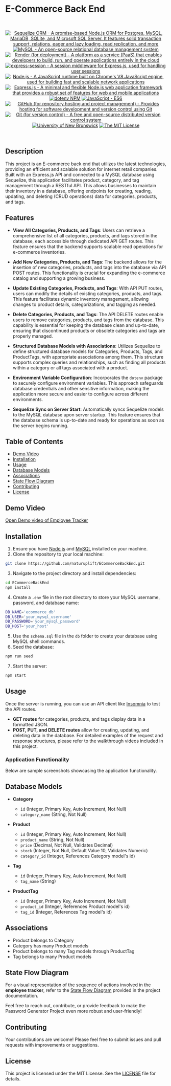 # E-Commerce Back End

<br/>
<p align="center">
    <a href="https://sequelize.org/">
        <img alt="Sequelize ORM - A promise-based Node.js ORM for Postgres, MySQL, MariaDB, SQLite, and Microsoft SQL Server. It features solid transaction support, relations, eager and lazy loading, read replication, and more" src="https://img.shields.io/static/v1.svg?label=Sequelize ORM&message=Node.js&color=blueviolet" /></a>
    <a href="https://www.mysql.com/">
        <img alt="MySQL - An open-source relational database management system" src="https://img.shields.io/static/v1.svg?label=MySQL&message=database&color=yellowgreen" /></a>
    <a href="https://www.render.com/">
        <img alt="Render (for deployment) - A platform as a service (PaaS) that enables developers to build, run, and operate applications entirely in the cloud" src="https://img.shields.io/static/v1.svg?label=Render&message=deployment&color=orange" /></a>
    <a href="https://www.npmjs.com/package/express-session">
        <img alt="express-session - A session middleware for Express.js, used for handling user sessions" src="https://img.shields.io/static/v1.svg?label=express-session&message=middleware&color=green" /></a>
<!--     <a href="https://socket.io/">
        <img alt="Socket.IO (for real-time collaboration) - Enables real-time, bidirectional, and event-based communication between web clients and servers" src="https://img.shields.io/static/v1.svg?label=Socket.IO&message=real-time collaboration&color=yellow" /></a> -->
    <a href="https://nodejs.org/" >
        <img alt="Node.js - A JavaScript runtime built on Chrome's V8 JavaScript engine, used for building fast and scalable network applications" src="https://img.shields.io/static/v1.svg?label=Node.js&message=JavaScript runtime&color=lightyellow" /></a>
    <a href="https://expressjs.com/" >
        <img alt="Express.js - A minimal and flexible Node.js web application framework that provides a robust set of features for web and mobile applications" src="https://img.shields.io/static/v1.svg?label=Express.js&message=web app framework&color=blue" /></a>
    <a href="https://www.npmjs.com/package/dotenv" >
        <img alt="dotenv NPM" src="https://img.shields.io/static/v1.svg?label=npm&message=dotenv&color=brightgreen" /></a>
    <a href="https://developer.mozilla.org/en-US/docs/Web/JavaScript" >
        <img alt="JavaScript - ES6" src="https://img.shields.io/static/v1.svg?label=JavaScript&message=ES6&color=violet" /></a>
    <a href="https://github.com/">
        <img alt="GitHub (for repository hosting and project management) - Provides hosting for software development and version control using Git" src="https://img.shields.io/static/v1.svg?label=GitHub&message=hosting&color=lightgrey" /></a>
    <a href="https://git-scm.com/">
        <img alt="Git (for version control) - A free and open-source distributed version control system" src="https://img.shields.io/static/v1.svg?label=Git&message=version control&color=black" /></a>
    <a href="https://unb.ca/cel/bootcamps/coding.html">
        <img alt="University of New Brunswick" src="https://img.shields.io/static/v1.svg?label=UNB&message=Bootcamp&color=red" /></a>
    <a href="https://opensource.org/license/mit/">
        <img alt="The MIT License" src="https://img.shields.io/static/v1.svg?label=License&message=MIT&color=lightgreen" /></a>
</p>
<br/>


## Description
This project is an E-commerce back end that utilizes the latest technologies, providing an efficient and scalable solution for internet retail companies. Built with an Express.js API and connected to a MySQL database using Sequelize, this application facilitates product, category, and tag management through a RESTful API. This allows businesses to maintain their inventory in a database, offering endpoints for creating, reading, updating, and deleting (CRUD operations) data for categories, products, and tags.

## Features

- **View All Categories, Products, and Tags**: Users can retrieve a comprehensive list of all categories, products, and tags stored in the database, each accessible through dedicated API GET routes. This feature ensures that the backend supports scalable read operations for e-commerce inventories.

- **Add New Categories, Products, and Tags**: The backend allows for the insertion of new categories, products, and tags into the database via API POST routes. This functionality is crucial for expanding the e-commerce catalog and supporting a growing business.

- **Update Existing Categories, Products, and Tags**: With API PUT routes, users can modify the details of existing categories, products, and tags. This feature facilitates dynamic inventory management, allowing changes to product details, categorizations, and tagging as needed.

- **Delete Categories, Products, and Tags**: The API DELETE routes enable users to remove categories, products, and tags from the database. This capability is essential for keeping the database clean and up-to-date, ensuring that discontinued products or obsolete categories and tags are properly managed.

- **Structured Database Models with Associations**: Utilizes Sequelize to define structured database models for Categories, Products, Tags, and ProductTags, with appropriate associations among them. This structure supports complex queries and relationships, such as finding all products within a category or all tags associated with a product.

- **Environment Variable Configuration**: Incorporates the `dotenv` package to securely configure environment variables. This approach safeguards database credentials and other sensitive information, making the application more secure and easier to configure across different environments.

- **Sequelize Sync on Server Start**: Automatically syncs Sequelize models to the MySQL database upon server startup. This feature ensures that the database schema is up-to-date and ready for operations as soon as the server begins running.

## Table of Contents

- [Demo Video](#demo-video)
- [Installation](#installation)
- [Usage](#usage)
- [Database Models](#database-models)
- [Associations](#associations)
- [State Flow Diagram](#state-flow-diagram)
- [Contributing](#contributing)
- [License](#license)

## Demo Video
[Open Demo video of Employee Tracker][employee-tracker]

## Installation

1. Ensure you have [Node.js][node-js] and [MySQL][my-sql] installed on your machine.
2. Clone the repository to your local machine:

```bash
git clone https://github.com/naturuplift/ECommerceBackEnd.git
```

3. Navigate to the project directory and install dependencies:

```bash
cd ECommerceBackEnd
npm install
```

4. Create a `.env` file in the root directory to store your MySQL username, password, and database name:

```bash
DB_NAME='ecommerce_db'
DB_USER='your_mysql_username'
DB_PASSWORD='your_mysql_password'
DB_HOST='your_host'
```

5. Use the `schema.sql` file in the `db` folder to create your database using MySQL shell commands.
6. Seed the database:

```bash
npm run seed
```

7. Start the server:

```bash
npm start
```

## Usage

Once the server is running, you can use an API client like [Insomnia][insomnia] to test the API routes.

- **GET routes** for categories, products, and tags display data in a formatted JSON.
- **POST, PUT, and DELETE routes** allow for creating, updating, and deleting data in the database.
For detailed examples of the request and response structures, please refer to the walkthrough videos included in this project.

### Application Functionality
Below are sample screenshots showcasing the application functionality.


## Database Models

- **Category**
    - `id` (Integer, Primary Key, Auto Increment, Not Null)
    - `category_name` (String, Not Null)

- **Product**
    - `id` (Integer, Primary Key, Auto Increment, Not Null)
    - `product_name` (String, Not Null)
    - `price` (Decimal, Not Null, Validates Decimal)
    - `stock` (Integer, Not Null, Default Value 10, Validates Numeric)
    - `category_id` (Integer, References Category model's id)

- **Tag**
    - `id` (Integer, Primary Key, Auto Increment, Not Null)
    - `tag_name` (String)

- **ProductTag**
    - `id` (Integer, Primary Key, Auto Increment, Not Null)
    - `product_id` (Integer, References Product model's id)
    - `tag_id` (Integer, References Tag model's id)

## Associations

- Product belongs to Category
- Category has many Product models
- Product belongs to many Tag models through ProductTag
- Tag belongs to many Product models

## State Flow Diagram

For a visual representation of the sequence of actions involved in the **employee tracker**, refer to the [State Flow Diagram][state-flow] provided in the project documentation.

Feel free to reach out, contribute, or provide feedback to make the Password Generator Project even more robust and user-friendly!

## Contributing

Your contributions are welcome! Please feel free to submit issues and pull requests with improvements or suggestions.

## License

This project is licensed under the MIT License. See the [LICENSE][MIT] file for details.

[employee-tracker]: <>
[node-js]: <https://nodejs.org/>
[my-sql]: <https://www.mysql.com/>
[insomnia]: <https://insomnia.rest/>
[state-flow]: <https://github.com/naturuplift/ECommerceBackEnd/blob/main/assets/eCommeerce%20Back%20End%20State%20Diagram%20v1.png>
[MIT]: <https://github.com/naturuplift/ECommerceBackEnd/blob/main/LICENSE>
